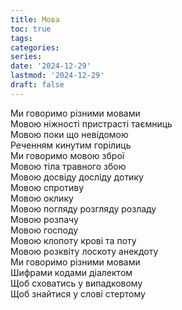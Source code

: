 ```yaml
---
title: Мова
toc: true
tags:
categories:
series:
date: '2024-12-29'
lastmod: '2024-12-29'
draft: false
---
```


<!--more-->

Ми говоримо різними мовами \
Мовою ніжності пристрасті таємниць \
Мовою поки що невідомою \
Реченням кинутим горілиць \
Ми говоримо мовою зброї \
Мовою тіла травного збою \
Мовою досвіду досліду дотику \
Мовою спротиву \
Мовою оклику \
Мовою погляду розгляду розладу \
Мовою розпачу \
Мовою господу \
Мовою клопоту крові та поту \
Мовою розквіту лоскоту анекдоту \
Ми говоримо різними мовами \
Шифрами кодами діалектом \
Щоб сховатись у випадковому \
Щоб знайтися у слові стертому
